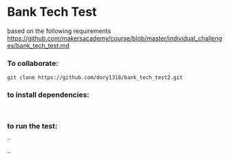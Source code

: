 # Bank Tech Test
based on the following requirements https://github.com/makersacademy/course/blob/master/individual_challenges/bank_tech_test.md

### To collaborate:
``
git clone https://github.com/dory1318/bank_tech_test2.git
``
### to install dependencies:
``
``
### to run the test:
``

``
